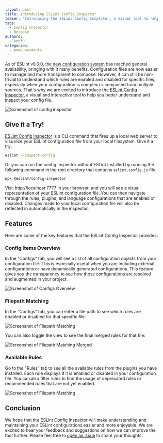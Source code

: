 ```yaml
---
layout: post
title: Introducing ESLint Config Inspector
teaser: "Introducing the ESLint Config Inspector, a visual tool to help you understand and inspect ESLint flat configuration files."
tags:
  - Config Inspector
  - Release
authors:
  - antfu
categories:
  - Announcements
---
```


As of ESLint v9,0.0, the [new configuration system](/blog/2023/10/flat-config-rollout-plans/) has reached general availability, bringing with it many benefits. Configuration files are now easier to manage and more transparent to compose. However, it can still be non-trivial to understand which rules are enabled and disabled for specific files, especially when your configuration is complex or composed from multiple sources. That's why we are excited to introduce the [ESLint Config Inspector](https://github.com/eslint/config-inspector), a visual and interactive tool to help you better understand and inspect your config file.

![Screenshot of config inspector](/assets/images/blog/2024/config-inspector-intro.png)

## Give it a Try!

[ESLint Config Inspector](https://github.com/eslint/config-inspector) is a CLI command that fires up a local web server to visualize your ESLint configuration file from your local filesystem. Give it a try:

```bash
eslint --inspect-config
```

Or you can run the config inspector without ESLint installed by running the following command in the root directory that contains `eslint.config.js` file:

```bash
npx @eslint/config-inspector
```

Visit http://localhost:7777 in your browser, and you will see a visual representation of your ESLint configuration file. You can then navigate through the rules, plugins, and language configurations that are enabled or disabled. Changes made to your local configuration file will also be reflected in automatically in the inspector.

## Features

Here are some of the key features that the ESLint Config Inspector provides:

### Config Items Overview

In the "Configs" tab, you will see a list of all configuration objects from your configuration file. This is especially useful when you are including external configurations or have dynamically generated configurations. This feature gives you the transparency to see how those configurations are resolved and augmented in your project.

![Screenshot of Configs Overview](/assets/images/blog/2024/config-inspector-configs.png)

### Filepath Matching

In the "Configs" tab, you can enter a file path to see which rules are enabled or disabled for that specific file:

![Screenshot of Filepath Matching](/assets/images/blog/2024/config-inspector-filepath-filter.png)

You can also toggle the view to see the final merged rules for that file:

![Screenshot of Filepath Matching Merged](/assets/images/blog/2024/config-inspector-filepath-merged.png)

### Available Rules

Go to the "Rules" tab to see all the available rules from the plugins you have installed. Each rule displays if it is enabled or disabled in your configuration file. You can also filter rules to find the usage of deprecated rules or recommended rules that are not yet enabled.

![Screenshot of Filepath Matching](/assets/images/blog/2024/config-inspector-deprecated.png)

## Conclusion

We hope that the ESLint Config Inspector will make understanding and maintaining your ESLint configurations easier and more enjoyable. We are excited to hear your feedback and suggestions on how we can improve the tool further. Please feel free to [open an issue](https://github.com/eslint/config-inspector/issues) to share your thoughts.
